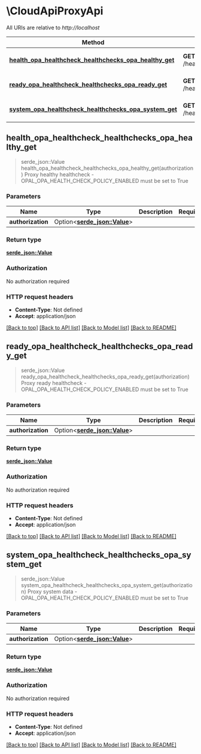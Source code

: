 # \CloudApiProxyApi

All URIs are relative to *http://localhost*

Method | HTTP request | Description
------------- | ------------- | -------------
[**health_opa_healthcheck_healthchecks_opa_healthy_get**](CloudApiProxyApi.md#health_opa_healthcheck_healthchecks_opa_healthy_get) | **GET** /healthchecks/opa/healthy | Proxy healthy healthcheck -  OPAL_OPA_HEALTH_CHECK_POLICY_ENABLED must be set to True
[**ready_opa_healthcheck_healthchecks_opa_ready_get**](CloudApiProxyApi.md#ready_opa_healthcheck_healthchecks_opa_ready_get) | **GET** /healthchecks/opa/ready | Proxy ready healthcheck - OPAL_OPA_HEALTH_CHECK_POLICY_ENABLED must be set to True
[**system_opa_healthcheck_healthchecks_opa_system_get**](CloudApiProxyApi.md#system_opa_healthcheck_healthchecks_opa_system_get) | **GET** /healthchecks/opa/system | Proxy system data -  OPAL_OPA_HEALTH_CHECK_POLICY_ENABLED must be set to True



## health_opa_healthcheck_healthchecks_opa_healthy_get

> serde_json::Value health_opa_healthcheck_healthchecks_opa_healthy_get(authorization)
Proxy healthy healthcheck -  OPAL_OPA_HEALTH_CHECK_POLICY_ENABLED must be set to True

### Parameters


Name | Type | Description  | Required | Notes
------------- | ------------- | ------------- | ------------- | -------------
**authorization** | Option<[**serde_json::Value**](.md)> |  |  |

### Return type

[**serde_json::Value**](serde_json::Value.md)

### Authorization

No authorization required

### HTTP request headers

- **Content-Type**: Not defined
- **Accept**: application/json

[[Back to top]](#) [[Back to API list]](../README.md#documentation-for-api-endpoints) [[Back to Model list]](../README.md#documentation-for-models) [[Back to README]](../README.md)


## ready_opa_healthcheck_healthchecks_opa_ready_get

> serde_json::Value ready_opa_healthcheck_healthchecks_opa_ready_get(authorization)
Proxy ready healthcheck - OPAL_OPA_HEALTH_CHECK_POLICY_ENABLED must be set to True

### Parameters


Name | Type | Description  | Required | Notes
------------- | ------------- | ------------- | ------------- | -------------
**authorization** | Option<[**serde_json::Value**](.md)> |  |  |

### Return type

[**serde_json::Value**](serde_json::Value.md)

### Authorization

No authorization required

### HTTP request headers

- **Content-Type**: Not defined
- **Accept**: application/json

[[Back to top]](#) [[Back to API list]](../README.md#documentation-for-api-endpoints) [[Back to Model list]](../README.md#documentation-for-models) [[Back to README]](../README.md)


## system_opa_healthcheck_healthchecks_opa_system_get

> serde_json::Value system_opa_healthcheck_healthchecks_opa_system_get(authorization)
Proxy system data -  OPAL_OPA_HEALTH_CHECK_POLICY_ENABLED must be set to True

### Parameters


Name | Type | Description  | Required | Notes
------------- | ------------- | ------------- | ------------- | -------------
**authorization** | Option<[**serde_json::Value**](.md)> |  |  |

### Return type

[**serde_json::Value**](serde_json::Value.md)

### Authorization

No authorization required

### HTTP request headers

- **Content-Type**: Not defined
- **Accept**: application/json

[[Back to top]](#) [[Back to API list]](../README.md#documentation-for-api-endpoints) [[Back to Model list]](../README.md#documentation-for-models) [[Back to README]](../README.md)


